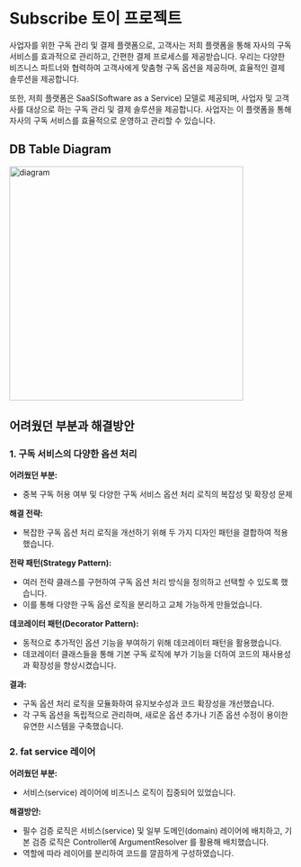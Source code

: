 # Subscribe 토이 프로젝트

사업자를 위한 구독 관리 및 결제 플랫폼으로, 고객사는 저희 플랫폼을 통해 자사의 구독 서비스를 효과적으로 관리하고, 간편한 결제 프로세스를 제공받습니다. 우리는 다양한 비즈니스 파트너와 협력하여 고객사에게 맞춤형 구독 옵션을 제공하며, 효율적인 결제 솔루션을 제공합니다.

또한, 저희 플랫폼은 SaaS(Software as a Service) 모델로 제공되며, 사업자 및 고객사를 대상으로 하는 구독 관리 및 결제 솔루션을 제공합니다. 사업자는 이 플랫폼을 통해 자사의 구독 서비스를 효율적으로 운영하고 관리할 수 있습니다.

## DB Table Diagram

<img width="416" alt="diagram" src="https://github.com/youseonghyeon/subscribfy/assets/78669797/a99a68ae-45ee-4b08-88dd-c417d4e23119">


## 어려웠던 부분과 해결방안

### 1. 구독 서비스의 다양한 옵션 처리

**어려웠던 부분:**
- 중복 구독 허용 여부 및 다양한 구독 서비스 옵션 처리 로직의 복잡성 및 확장성 문제

**해결 전략:**
- 복잡한 구독 옵션 처리 로직을 개선하기 위해 두 가지 디자인 패턴을 결합하여 적용했습니다.

**전략 패턴(Strategy Pattern):**
- 여러 전략 클래스를 구현하여 구독 옵션 처리 방식을 정의하고 선택할 수 있도록 했습니다.
- 이를 통해 다양한 구독 옵션 로직을 분리하고 교체 가능하게 만들었습니다.

**데코레이터 패턴(Decorator Pattern):**
- 동적으로 추가적인 옵션 기능을 부여하기 위해 데코레이터 패턴을 활용했습니다.
- 데코레이터 클래스들을 통해 기본 구독 로직에 부가 기능을 더하여 코드의 재사용성과 확장성을 향상시켰습니다.

**결과:**
- 구독 옵션 처리 로직을 모듈화하여 유지보수성과 코드 확장성을 개선했습니다.
- 각 구독 옵션을 독립적으로 관리하며, 새로운 옵션 추가나 기존 옵션 수정이 용이한 유연한 시스템을 구축했습니다.

### 2. fat service 레이어


**어려웠던 부분:**
- 서비스(service) 레이어에 비즈니스 로직이 집중되어 있었습니다.

**해결방안:**
- 필수 검증 로직은 서비스(service) 및 일부 도메인(domain) 레이어에 배치하고, 기본 검증 로직은 Controller에 ArgumentResolver 를 활용해 배치했습니다.
- 역할에 따라 레이어를 분리하여 코드를 깔끔하게 구성하였습니다.
